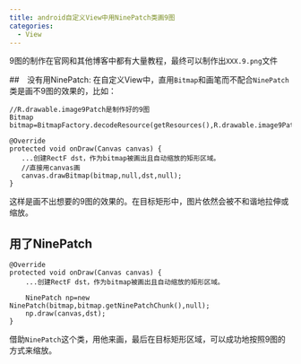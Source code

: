 ```yaml
---
title: android自定义View中用NinePatch类画9图
categories:
  - View
---
```


9图的制作在官网和其他博客中都有大量教程，最终可以制作出`XXX.9.png`文件

##　没有用NinePatch:
在自定义View中，直用`Bitmap`和画笔而不配合`NinePatch`类是画不9图的效果的，比如：
```
//R.drawable.image9Patch是制作好的9图
Bitmap bitmap=BitmapFactory.decodeResource(getResources(),R.drawable.image9Patch)
```
```
@Override
protected void onDraw(Canvas canvas) {
   ...创建RectF dst，作为bitmap被画出且自动缩放的矩形区域。
   //直接用canvas画
   canvas.drawBitmap(bitmap,null,dst,null);
}
```
这样是画不出想要的9图的效果的。在目标矩形中，图片依然会被不和谐地拉伸或缩放。

## 用了NinePatch
```
@Override
protected void onDraw(Canvas canvas) {
    ...创建RectF dst，作为bitmap被画出且自动缩放的矩形区域。

    NinePatch np=new NinePatch(bitmap,bitmap.getNinePatchChunk(),null);
    np.draw(canvas,dst);
}
```
借助`NinePatch`这个类，用他来画，最后在目标矩形区域，可以成功地按照9图的方式来缩放。
                                                                                                                                                                                                                                                                                                                                                                                                                                                                                                                                                                                                                                                                                                                                                                                                                                                                                                                                                                                                                                                                                                                                                                                                                                                                                                                                                                                                                                                                                                                                                                                                                                                                                                                                                                                                                                                                                                                                                                                                                                                                                                                                                                                                                                                                                                                                                                                                                                                                                                                                                                                                                                                                                                                                                                                                                                                                                                                                                                                                                                                                                                                                                                                                                                                                                                                                                                                                                                                                                                                                                                                                                                                                                                                                                                                                                                                                                                                                                                                                                                                                                                                                                                                                                                                                                                                                                                                                                                                                                                                                                                                                                                                                                                                                                                                                                                                                                                                                                                                                                                                                                                                                                                                                                                                                                                                                                                                                                                                                                                                                                                                                                                                                                                                                                                                                                                                                                                                                                                                                                                                                                                                                                                                                                                                                                                                                                                                                                                                                                                                                                                                                                                                                                                                                                                                                                                                                                                                                                                                                                                                                                                                                                                                                                                                                                                                                                                                                                                                                                                                                                                                                                                                                                                                                                                                                                                                                                                                                                                                                                                                                                                                                                                                                                                                                                                                                                                                                                                                                                                                                                                                                                                                                                                                                                                                                                                                                                                                                                                                                                                                                                                                                                                                                                                                                                                                                                                                                                                                                                                                                                   